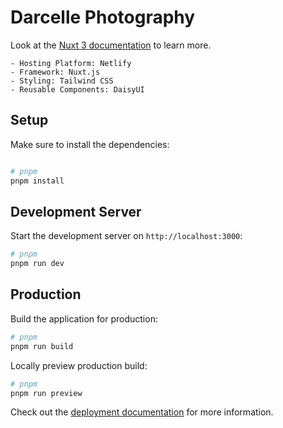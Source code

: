 # Darcelle Photography

Look at the [Nuxt 3 documentation](https://nuxt.com/docs/getting-started/introduction) to learn more.

    - Hosting Platform: Netlify
    - Framework: Nuxt.js
    - Styling: Tailwind CSS
    - Reusable Components: DaisyUI

## Setup

Make sure to install the dependencies:

```bash

# pnpm
pnpm install

```

## Development Server

Start the development server on `http://localhost:3000`:

```bash
# pnpm
pnpm run dev

```

## Production

Build the application for production:

```bash
# pnpm
pnpm run build


```

Locally preview production build:

```bash
# pnpm
pnpm run preview

```

Check out the [deployment documentation](https://nuxt.com/docs/getting-started/deployment) for more information.
